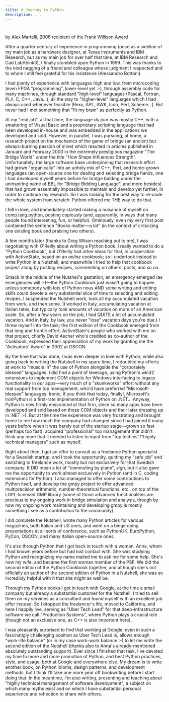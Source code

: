 ```yaml
---
title: A Journey to Python
description: ...
---
```



#



by Alex Martelli, 2006 recipient of the [Frank Willison Award](../)


After a quarter century of experience in programming (once as a
sideline of my main job as a hardware designer, at Texas Instruments
and IBM Research, but as my main job for over half that time, at IBM
Research and Cad.Lab/think3\), I finally stumbled upon Python in 1999\.
This was thanks to the kind nagging of a friend and colleague whose
judgment I respected and to whom I still feel grateful for his
insistence (Alessandro Bottoni).


I had plenty of experience with languages high and low, from
microcoding (even FPGA "programming", lower\-level yet :\-), through
assembly code for many machines, through standard "high\-level"
languages (Pascal, Fortran, PL/I, C, C\+\+, Java...), all the way to
"higher\-level" languages which I had always used whenever feasible
(Rexx, APL, AWK, Icon, Perl, Scheme...). But never had I met
something that "fit my brain" as perfectly as Python.


At my "real job", at that time, the language *du jour* was mostly C\+\+,
with a smattering of Visual Basic and a proprietary scripting language
that had been developed in\-house and was embedded in the applications
we developed and sold. However, in parallel, I was pursuing, at home,
a research project on the mechanics of the game of bridge (an ancient
but always\-burning passion of mine) which resulted in articles
published in January and February 2000 in the extremely prestigious
magazine "The Bridge World" under the title "How Shape Influences
Strength". Unfortunately, the large software base underpinning that
research effort had grown "organically" into an unholy mix of C\+\+,
Perl, and home\-grown languages (an open\-source one for dealing and
selecting bridge hands, one I had developed myself years before for
bridge bidding under the uninspiring name of BBL for "Bridge Bidding
Language", and more besides) that had grown essentially impossible to
maintain and develop yet further, in order to continue my research.
So I was looking for the best way to re\-code the whole system from
scratch. Python offered me THE way to do that.


I fell in love, and immediately started making a nuisance of myself on
comp.lang.python, posting copiously (and, apparently, in ways that
many people found interesting, fun, or helpful). Ominously, even my
very first post contained the sentence "Books matter—a lot" (in the
context of criticizing one existing book and praising two others).


A few months later (thanks to Greg Wilson reaching out to me), I was
negotiating with O'Reilly about writing a Python book. I really
wanted to do a "Python Cookbook", but O'Reilly had other ideas for
that, in cooperation with ActiveState, based on an *online* cookbook;
so I undertook instead to write Python in a Nutshell, and meanwhile
I tried to help that cookbook project along by posting recipes,
commenting on others' posts, and so on.


Smack in the middle of the Nutshell's gestation, an emergency emerged
(as emergencies will :\-)—the Python Cookbook just wasn't going to
happen unless somebody with lots of Python nous AND some writing and
editing skills could devote a very substantial slice of time to
selecting and editing recipes. I suspended the Nutshell work, took
all my accumulated vacation from work, and then some. (I worked in
Italy, accumulating vacation at Italian rates, but typically *took*
amounts of vacation on more of an American scale. So, after a few
years on the job, I had QUITE a lot of accumulated vacation. And in
Italy, by law, you never "lose" vacation days you're due.) I threw
myself into the task; the first edition of the Cookbook emerged from
that long and frantic effort. ActiveState's people who worked with me
on that project, chiefly David Ascher who's credited as co\-author of
the Cookbook, expressed their appreciation of my work by granting me
the "Activators' Award" in 2002 at OSCON.


By the time that was done, I was even deeper in love with Python;
while also going back to writing the Nutshell in my spare time, I
redoubled my efforts at work to "muscle in" the use of Python
alongside the "corporately blessed" languages. I did find a point of
leverage, using Python's win32 extensions to implement COM objects for
Windows interfacing to legacy functionality in our apps—very much
of a "skunkworks" effort without any real support from top management,
who'd have preferred "Microsoft\-blessed" languages. Ironic, if you
think that today, finally!, Microsoft's IronPython is a first\-rate
implementation of Python on .NET... Anyway, Python is now firmly
ensconced at that firm, since so many apps have been developed and
sold based on those COM objects and their later dressing up in .NET
:\-). But at the time the experience was very frustrating and brought
home to me how much the company had changed since I had joined it many
years before when it was barely out of the startup stage—grown so
fast (perhaps too fast), acquired "professional" top management that
didn't think any more that it needed to listen to input from "top
techies"/"highly technical managers" such as myself.


Right about then, I got an offer to consult as a freelance Python
specialist for a Swedish startup, and I took the opportunity, quitting
my "safe job" and switching to freelance work, mostly but not
exclusively for that Swedish company. It DID mean a lot of "commuting
by plane", *sigh*, but it also gave me the opportunity to work almost
exclusively in Python (and in C, coding extensions for Python). I
also managed to offer some contributions to Python itself, and develop
the gmpy project to offer advanced multiprecision arithmetic,
number\-theoretical functions, etc., on top of the LGPL\-licensed GMP
library (some of those advanced functionalities are precious to my
ongoing work in bridge simulation and analysis, though by now my
ongoing work maintaining and developing gmpy is mostly something I see
as a contribution to the community).


I did complete the Nutshell, wrote many Python articles for various
magazines, both Italian and US ones, and went on a binge doing
presentations at all sorts of conference, such as PythonUK,
EuroPython, PyCon, OSCON, and many Italian open\-source ones.


It's also through Python that I got back in touch with a woman, Anna,
whom I had known years before but had lost contact with. She was
studying Python and recognizing my name mailed me to ask me for some
help. She's now my wife, and became the first woman member of the
PSF. We did the second edition of the Python Cookbook together, and
although she's not officially an author of the second edition of
Python in a Nutshell, she was so incredibly helpful with it that she
might as well be.


Through my Python books I got in touch with Google, at the time a
small company but already a substantial customer for the Nutshell.
I tried to sell them on my services as a consultant and found myself
with an excellent job offer instead. So I dropped the freelancer's
life, moved to California, and here I happily live, serving as "Uber
Tech Lead" for that deep\-infrastructure software we call "Production
Systems", where Python plays a crucial role (though not an exclusive
one, as C\+\+ is also important here).


I was pleasantly surprised to find that working at Google, even in
such a fascinatigly challenging position as Uber Tech Lead is, allows
enough "work\-life balance" (or in my case work\-work balance :\-) to let
me write the second edition of the Nutshell (thanks also to Anna's
already\-mentioned absolutely outstanding support). Ever since I
finished that task, I've devoted my time to more and more promotion of
Python, and best Python practices, style, and usage, both at Google
and everywhere else. My dream is to write another book, on Python
idioms, design patterns, and development methods, but I think I'll
take one more year off bookwriting before I start doing that. In the
meantime, I'm also writing, presenting and teaching about "highly
technical management of software development", a subject on which many
myths exist and on which I have substantial personal experience and
reflection to share with others.


